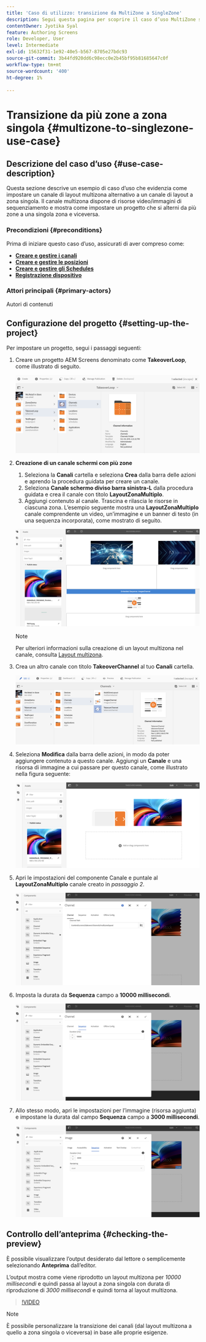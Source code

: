 ```yaml
---
title: 'Caso di utilizzo: transizione da MultiZone a SingleZone'
description: Segui questa pagina per scoprire il caso d’uso MultiZone sulle transizioni SingleZone.
contentOwner: Jyotika Syal
feature: Authoring Screens
role: Developer, User
level: Intermediate
exl-id: 15632f31-1e92-40e5-b567-8705e27bdc93
source-git-commit: 3b44fd920dd6c98ecc0e2b45bf95b81685647c0f
workflow-type: tm+mt
source-wordcount: '400'
ht-degree: 1%

---
```


# Transizione da più zone a zona singola {#multizone-to-singlezone-use-case}

## Descrizione del caso d’uso {#use-case-description}

Questa sezione descrive un esempio di caso d’uso che evidenzia come impostare un canale di layout multizona alternativo a un canale di layout a zona singola. Il canale multizona dispone di risorse video/immagini di sequenziamento e mostra come impostare un progetto che si alterni da più zone a una singola zona e viceversa.

### Precondizioni {#preconditions}

Prima di iniziare questo caso d’uso, assicurati di aver compreso come:

* **[Creare e gestire i canali](managing-channels.md)**
* **[Creare e gestire le posizioni](managing-locations.md)**
* **[Creare e gestire gli Schedules](managing-schedules.md)**
* **[Registrazione dispositivo](device-registration.md)**

### Attori principali {#primary-actors}

Autori di contenuti

## Configurazione del progetto {#setting-up-the-project}

Per impostare un progetto, segui i passaggi seguenti:

1. Creare un progetto AEM Screens denominato come **TakeoverLoop**, come illustrato di seguito.

   ![risorsa](assets/mz-to-sz1.png)


1. **Creazione di un canale schermi con più zone**

   1. Seleziona la **Canali** cartella e seleziona **Crea** dalla barra delle azioni e aprendo la procedura guidata per creare un canale.
   1. Seleziona **Canale schermo diviso barra sinistra-L** dalla procedura guidata e crea il canale con titolo **LayoutZonaMultiplo**.
   1. Aggiungi contenuto al canale. Trascina e rilascia le risorse in ciascuna zona. L’esempio seguente mostra una **LayoutZonaMultiplo** canale comprendente un video, un’immagine e un banner di testo (in una sequenza incorporata), come mostrato di seguito.

   ![risorsa](assets/mz-to-sz2.png)

   >[!NOTE]
   >
   >Per ulteriori informazioni sulla creazione di un layout multizona nel canale, consulta [Layout multizona](multi-zone-layout-aem-screens.md).


1. Crea un altro canale con titolo **TakeoverChannel** al tuo **Canali** cartella.

   ![risorsa](assets/mz-to-sz3.png)

1. Seleziona **Modifica** dalla barra delle azioni, in modo da poter aggiungere contenuto a questo canale. Aggiungi un **Canale** e una risorsa di immagine a cui passare per questo canale, come illustrato nella figura seguente:

   ![risorsa](assets/mz-to-sz4.png)

1. Apri le impostazioni del componente Canale e puntale al **LayoutZonaMultiplo** canale creato in *passaggio 2*.

   ![risorsa](assets/mz-to-sz5.png)

1. Imposta la durata da **Sequenza** campo a **10000 millisecondi**.

   ![risorsa](assets/mz-to-sz6.png)

1. Allo stesso modo, apri le impostazioni per l’immagine (risorsa aggiunta) e impostane la durata dal campo **Sequenza** campo a **3000 millisecondi**.

   ![risorsa](assets/mz-to-sz7.png)

## Controllo dell’anteprima {#checking-the-preview}

È possibile visualizzare l’output desiderato dal lettore o semplicemente selezionando **Anteprima** dall’editor.

L’output mostra come viene riprodotto un layout multizona per *10000 millisecondi* e quindi passa al layout a zona singola con durata di riproduzione di *3000 millisecondi* e quindi torna al layout multizona.

>[!VIDEO](https://video.tv.adobe.com/v/30366)

>[!NOTE]
>
>È possibile personalizzare la transizione dei canali (dal layout multizona a quello a zona singola o viceversa) in base alle proprie esigenze.
